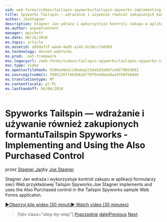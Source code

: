 ```yaml
---
uid: web-forms/videos/tailspin-spyworks/tailspin-spyworks-implementing-and-using-the-also-purchased-control
title: Spyworks Tailspin — wdrażanie i używanie również zakupionych kontrolki | Dokumentacja firmy Microsoft
author: JoeStagner
description: Stagner Jan wdraża i wykorzystuje kontroli zakupu w aplikacji formularzy sieci Web przykładowej Tailspin Spyworks.
ms.author: aspnetcontent
manager: wpickett
ms.date: 08/26/2010
ms.topic: article
ms.assetid: a95daf2f-aae4-4ad5-a142-8c58cc7a056d
ms.technology: dotnet-webforms
ms.prod: .net-framework
msc.legacyurl: /web-forms/videos/tailspin-spyworks/tailspin-spyworks-implementing-and-using-the-also-purchased-control
msc.type: video
ms.openlocfilehash: 9199a40e2c24bdea213da5d3a9bfce927885d861
ms.sourcegitcommit: f8852267f463b62d7f975e56bea9aa3f68fbbdeb
ms.translationtype: MT
ms.contentlocale: pl-PL
ms.lasthandoff: 04/06/2018
---
```

<a name="tailspin-spyworks---implementing-and-using-the-also-purchased-control"></a><span data-ttu-id="2b20e-103">Spyworks Tailspin — wdrażanie i używanie również zakupionych formantu</span><span class="sxs-lookup"><span data-stu-id="2b20e-103">Tailspin Spyworks - Implementing and Using the Also Purchased Control</span></span>
====================
<span data-ttu-id="2b20e-104">przez [Stagner Jan](https://github.com/JoeStagner)</span><span class="sxs-lookup"><span data-stu-id="2b20e-104">by [Joe Stagner](https://github.com/JoeStagner)</span></span>

<span data-ttu-id="2b20e-105">Stagner Jan wdraża i wykorzystuje kontroli zakupu w aplikacji formularzy sieci Web przykładowej Tailspin Spyworks.</span><span class="sxs-lookup"><span data-stu-id="2b20e-105">Joe Stagner implements and uses the Also Purchased control in the Tailspin Spyworks sample Web Forms applicaton.</span></span>

[<span data-ttu-id="2b20e-106">&#9654;Obejrzyj klip wideo (30 minut)</span><span class="sxs-lookup"><span data-stu-id="2b20e-106">&#9654; Watch video (30 minutes)</span></span>](https://channel9.msdn.com/Blogs/ASP-NET-Site-Videos/tailspin-spyworks-implementing-and-using-the-also-purchased-control)

> [!div class="step-by-step"]
> <span data-ttu-id="2b20e-107">[Poprzednie](tailspin-spyworks-creating-and-using-the-popular-products-control.md)
> [dalej](tailspin-spyworks-intro-ui-and-edm.md)</span><span class="sxs-lookup"><span data-stu-id="2b20e-107">[Previous](tailspin-spyworks-creating-and-using-the-popular-products-control.md)
[Next](tailspin-spyworks-intro-ui-and-edm.md)</span></span>

